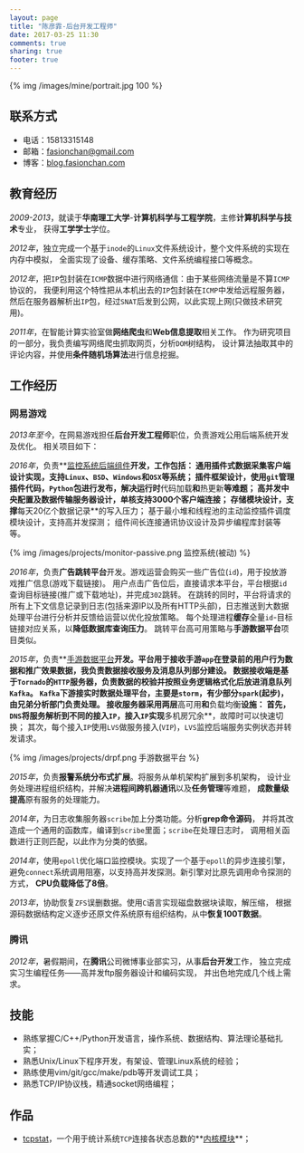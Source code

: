 ```yaml
---
layout: page
title: "陈彦霏-后台开发工程师"
date: 2017-03-25 11:30
comments: true
sharing: true
footer: true
---
```


{% img /images/mine/portrait.jpg 100 %}

<!--5年`Linux`下`C`/`Python`后台开发经验，精通操作系统及网络协议等基础知识。-->
<!--熟练使用常用算法解决性能瓶颈，能应对网络大并发及大规模数据处理。-->
<!--熟练使用`MySQL`、`MongoDB`等数据库，懂一些调优技巧。-->
<!--带过2-3人的小团队，开展技术培训，兜底解决一些疑难问题，并把控项目进度。-->

## 联系方式

- 电话：15813315148
- 邮箱：fasionchan@gmail.com
- 博客：[blog.fasionchan.com](http://blog.fasionchan.com)

## 教育经历

_2009-2013_，就读于**华南理工大学**-**计算机科学与工程学院**，主修**计算机科学与技术**专业，
获得**工学学士**学位。

_2012年_，独立完成一个基于`inode`的`Linux`文件系统设计，整个文件系统的实现在内存中模拟，
全面实现了设备、缓存策略、文件系统编程接口等概念。

_2012年_，把`IP`包封装在`ICMP`数据中进行网络通信：由于某些网络流量是不算`ICMP`协议的，
我便利用这个特性把从本机出去的`IP`包封装在`ICMP`中发给远程服务器，
然后在服务器解析出`IP`包，经过`SNAT`后发到公网，以此实现上网(只做技术研究用)。

_2011年_，在智能计算实验室做**网络爬虫**和**Web信息提取**相关工作。
作为研究项目的一部分，我负责编写网络爬虫抓取网页，分析`DOM`树结构，
设计算法抽取其中的评论内容，并使用**条件随机场算法**进行信息挖掘。

## 工作经历

### 网易游戏

_2013年至今_，在网易游戏担任**后台开发工程师**职位，负责游戏公用后端系统开发及优化。
相关项目如下：

_2016年_，负责**[监控系统后端组件](/me/projects/monitor-passive.html)**开发，工作包括：
通用插件式数据采集客户端设计实现，支持`Linux`、`BSD`、`Windows`和`OSX`等系统；
插件框架设计，使用`git`管理插件代码，`Python`包进行发布，解决运行时**代码加载**和**热更新**等难题；
高并发中央配置及数据传输服务器设计，**单核支持3000个客户端连接**；
存储模块设计，支撑**每天20亿个数据记录**的写入压力；
基于最小堆和线程池的主动监控插件调度模块设计，支持高并发探测；
组件间长连接通讯协议设计及异步编程库封装等等。

{% img /images/projects/monitor-passive.png 监控系统(被动) %}

_2016年_，负责**广告跳转平台**开发。游戏运营会购买一些广告位(`id`)，用于投放游戏推广信息(游戏下载链接)。
用户点击广告位后，直接请求本平台，平台根据`id`查询目标链接(推广或下载地址)，并完成`302`跳转。
在跳转的同时，平台将请求的所有上下文信息记录到日志(包括来源IP以及所有HTTP头部)，日志推送到大数据处理平台进行分析并反馈给运营以优化投放策略。
每个处理进程**缓存**全量`id`-目标链接对应关系，以**降低数据库查询压力**。
跳转平台高可用策略与**手游数据平台**项目类似。

_2015年_，负责**[手游数据平台](/me/projects/drpf.html)**开发。平台用于接收手游`app`在登录前的用户行为数据和推广效果数据，我负责数据接收服务及消息队列部分建设。
数据接收端是基于`Tornado`的`HTTP`服务器，负责数据的校验并按照业务逻辑格式化后放进消息队列`Kafka`。
`Kafka`下游接实时数据处理平台，主要是`storm`，有少部分`spark`(起步)，由兄弟分析部门负责处理。
接收服务器采用两层**高可用**和**负载均衡**设施：
首先，`DNS`将服务解析到不同的接入`IP`，接入`IP`实现**多机房冗余**，故障时可以快速切换；
其次，每个接入`IP`使用`LVS`做服务接入(`VIP`)，`LVS`监控后端服务实例状态并转发请求。

{% img /images/projects/drpf.png 手游数据平台 %}

_2015年_，负责**报警系统分布式扩展**。将服务从单机架构扩展到多机架构，
设计业务处理进程组织结构，并解决**进程间跨机器通讯**以及**任务管理**等难题，
**成数量级提高**原有服务的处理能力。

_2014年_，为日志收集服务器`scribe`加上分类功能。分析**grep命令源码**，
并将其改造成一个通用的函数库，编译到`scribe`里面；`scribe`在处理日志时，
调用相关函数进行正则匹配，以此作为分类的依据。

_2014年_，使用`epoll`优化端口监控模块。实现了一个基于`epoll`的异步连接引擎，
避免`connect`系统调用阻塞，以支持高并发探测。新引擎对比原先调用命令探测的方式，
**CPU负载降低了8倍**。

_2013年_，协助恢复`ZFS`误删数据。使用`C`语言实现磁盘数据块读取，解压缩，
根据源码数据结构定义逐步还原文件系统原有组织结构，从中**恢复100T数据**。

### 腾讯

_2012年_，暑假期间，在**腾讯**公司微博事业部实习，从事**后台开发**工作，
独立完成实习生编程任务——高并发ftp服务器设计和编码实现，
并出色地完成几个线上需求。

## 技能

- 熟练掌握C/C++/Python开发语言，操作系统、数据结构、算法理论基础扎实；
- 熟悉Unix/Linux下程序开发，有架设、管理Linux系统的经验；
- 熟练使用vim/git/gcc/make/pdb等开发调试工具；
- 熟悉TCP/IP协议栈，精通socket网络编程；

## 作品

- [tcpstat](https://github.com/fasionchan/tcpstat)，一个用于统计系统`TCP`连接各状态总数的**[内核模块](/blog/2017/06/14/linux-nei-he-mo-kuai/)**；
